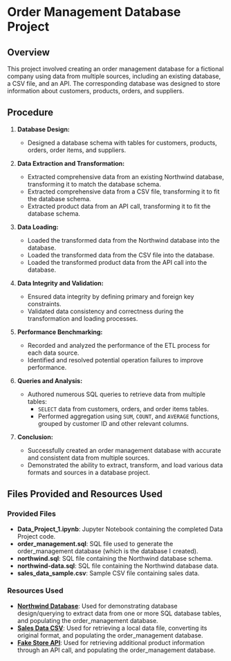 # Order Management Database Project

## Overview
This project involved creating an order management database for a fictional company using data from multiple sources, including an existing database, a CSV file, and an API. The corresponding database was designed to store information about customers, products, orders, and suppliers.

## Procedure
1. **Database Design:**
   - Designed a database schema with tables for customers, products, orders, order items, and suppliers.
  
2. **Data Extraction and Transformation:**
   - Extracted comprehensive data from an existing Northwind database, transforming it to match the database schema.
   - Extracted comprehensive data from a CSV file, transforming it to fit the database schema.
   - Extracted product data from an API call, transforming it to fit the database schema.

3. **Data Loading:**
   - Loaded the transformed data from the Northwind database into the database.
   - Loaded the transformed data from the CSV file into the database.
   - Loaded the transformed product data from the API call into the database.

4. **Data Integrity and Validation:**
   - Ensured data integrity by defining primary and foreign key constraints.
   - Validated data consistency and correctness during the transformation and loading processes.

5. **Performance Benchmarking:**
   - Recorded and analyzed the performance of the ETL process for each data source.
   - Identified and resolved potential operation failures to improve performance.

6. **Queries and Analysis:**
   - Authored numerous SQL queries to retrieve data from multiple tables:
     - `SELECT` data from customers, orders, and order items tables.
     - Performed aggregation using `SUM`, `COUNT`, and `AVERAGE` functions, grouped by customer ID and other relevant columns.

7. **Conclusion:**
   - Successfully created an order management database with accurate and consistent data from multiple sources.
   - Demonstrated the ability to extract, transform, and load various data formats and sources in a database project.

## Files Provided and Resources Used

### Provided Files
- **Data_Project_1.ipynb**: Jupyter Notebook containing the completed Data Project code.
- **order_management.sql**: SQL file used to generate the order_management database (which is the database I created).
- **northwind.sql**: SQL file containing the Northwind database schema.
- **northwind-data.sql**: SQL file containing the Northwind database data.
- **sales_data_sample.csv**: Sample CSV file containing sales data.

### Resources Used
- **[Northwind Database](https://github.com/Microsoft/sql-server-samples/tree/master/samples/databases/northwind-pubs)**: Used for demonstrating database design/querying to extract data from one or more SQL database tables, and populating the order_management database.
- **[Sales Data CSV](https://www.kaggle.com/datasets/kyanyoga/sample-sales-data)**: Used for retrieving a local data file, converting its original format, and populating the order_management database.
- **[Fake Store API](https://fakestoreapi.com/)**: Used for retrieving additional product information through an API call, and populating the order_management database.
